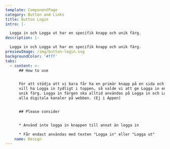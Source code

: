```yaml
---
template: ComponentPage
category: Button and Links
title: Button Login
intro: |-

  Logga in och Logga ut har en specifik knapp och unik färg.
description: |-

  Logga in och Logga ut har en specifik knapp och unik färg.
previewImage: /img/button-login.svg
backgroundColor: '#fff'
tabs:
  - content: >-
      ## How to use


      För att stödja att vi bara får ha en primär knapp på en sida och vi alltid
      vill ha Logga in tydligt i toppen, så valde vi att ge Logga in en egen
      unik färg. Logga in färgen ska alltid användas på Logga in och Logga ut i
      alla digitala kanaler på webben. (Ej i Appen)


      ## Please consider


      * Använd inte logga in knappen till annat än logga in

      * Får endast användas med texten "Logga in" eller "Logga ut"
    name: Design
---
```


